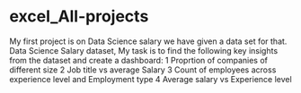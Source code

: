 # excel_All-projects
My first project is on Data Science salary we have given a data set for that.
Data Science Salary dataset, My task is to find the following key insights from the dataset and create a dashboard:
1 Proprtion of companies of different size
2 Job title vs average Salary
3 Count of employees across experience level and Employment type
4 Average salary vs Experience level

